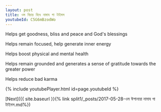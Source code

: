 ```yaml
---
layout: post
title: ওম বিচার বিধে নামায গা টাইমস
youtubeId: C5G6mBzodWo
---
```

 
 
Helps get goodness, bliss and peace and God's blessings
 
Helps remain focused, help generate inner energy 
 
Helps boost physical and mental health 
 
Helps remain grounded and generates a sense of gratitude towards the greater power 
 
Helps reduce bad karma
 
 
 
 


{% include youtubePlayer.html id=page.youtubeId %}
 
[Next]({{ site.baseurl }}{% link  split1/_posts/2017-05-28-ওম ঈশানায়া নামায গা টাইমস.md%})
 
